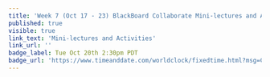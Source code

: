 ```yaml
---
title: 'Week 7 (Oct 17 - 23) BlackBoard Collaborate Mini-lectures and Activities'
published: true
visible: true
link_text: 'Mini-lectures and Activities'
link_url: ''
badge_label: Tue Oct 20th 2:30pm PDT
badge_url: 'https://www.timeanddate.com/worldclock/fixedtime.html?msg=CMPT-363+Review+and+Discussion&iso=20201020T1430&p1=256&ah=1&am=50'
---
```

